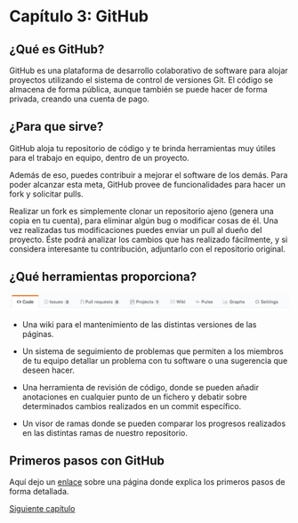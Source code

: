 # Capítulo 3: GitHub

## ¿Qué es GitHub?

GitHub es una plataforma de desarrollo colaborativo de software para alojar proyectos
utilizando el sistema de control de versiones Git. El código se almacena de forma
pública, aunque también se puede hacer de forma privada, creando una cuenta de pago.

## ¿Para que sirve?

GitHub aloja tu repositorio de código y te brinda herramientas muy útiles para el
trabajo en equipo, dentro de un proyecto.

Además de eso, puedes contribuir a mejorar el software de los demás. Para poder
alcanzar esta meta, GitHub provee de funcionalidades para hacer un fork y solicitar pulls.

Realizar un fork es simplemente clonar un repositorio ajeno (genera una copia en tu cuenta),
para eliminar algún bug o modificar cosas de él. Una vez realizadas tus modificaciones puedes
enviar un pull al dueño del proyecto. Éste podrá analizar los cambios que has realizado
fácilmente, y si considera interesante tu contribución, adjuntarlo con el repositorio original.

## ¿Qué herramientas proporciona?

![Pestañas GitHub](../images/github1.png)

* Una wiki para el mantenimiento de las distintas versiones de las páginas.

* Un sistema de seguimiento de problemas que permiten a los miembros de tu equipo
detallar un problema con tu software o una sugerencia que deseen hacer.

* Una herramienta de revisión de código, donde se pueden añadir anotaciones en
cualquier punto de un fichero y debatir sobre determinados cambios realizados en un
commit específico.

* Un visor de ramas donde se pueden comparar los progresos realizados en las distintas
ramas de nuestro repositorio.

## Primeros pasos con GitHub

Aquí dejo un [enlace](https://styde.net/primeros-pasos-con-git-y-github/) sobre
una página donde explica los primeros pasos de forma detallada.


[Siguiente capítulo](../capitulo4/README.md)

